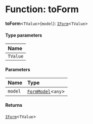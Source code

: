 # Function: toForm

**toForm**<`TValue`>(`model`): [`IForm`](/en/auto-docs/form/interfaces/IForm.md)<`TValue`>

#### Type parameters

| Name |
| :------ |
| `TValue` |

#### Parameters

| Name | Type |
| :------ | :------ |
| `model` | [`FormModel`](/en/auto-docs/form/classes/FormModel.md)<`any`> |

#### Returns

[`IForm`](/en/auto-docs/form/interfaces/IForm.md)<`TValue`>
